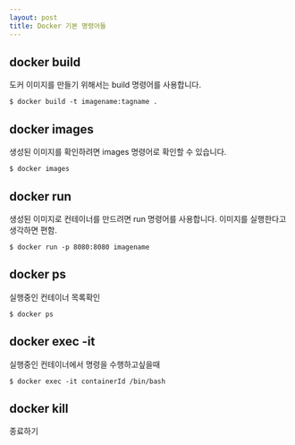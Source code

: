 ```yaml
---
layout: post
title: Docker 기본 명령어들
---
```


## docker build
도커 이미지를 만들기 위해서는 build 명령어를 사용합니다.

```
$ docker build -t imagename:tagname .
```

## docker images
생성된 이미지를 확인하려면 images 명령어로 확인할 수 있습니다.

```
$ docker images
```

## docker run
생성된 이미지로 컨테이너를 만드려면 run 명령어를 사용합니다.
이미지를 실행한다고 생각하면 편함.

```
$ docker run -p 8080:8080 imagename
```

## docker ps
실행중인 컨테이너 목록확인
```
$ docker ps

```

## docker exec -it 
실행중인 컨테이너에서 명령을 수행하고싶을때
```
$ docker exec -it containerId /bin/bash
```

## docker kill
종료하기
